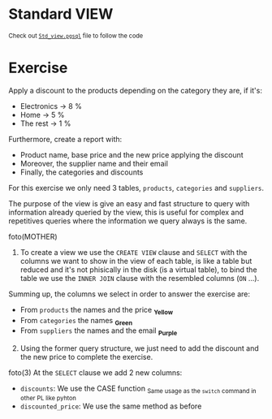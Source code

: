 # Standard VIEW

<sub> Check out [`Std_view.pgsql`](Std_view.pgsql) file to follow the code </sub>

# Exercise
Apply a discount to the products depending on the category they are, if it's:

- Electronics -> 8 %
- Home -> 5 %
- The rest -> 1 %

Furthermore, create a report with:

- Product name, base price and the new price applying the discount
- Moreover, the supplier name and their email
- Finally, the categories and discounts

For this exercise we only need 3 tables, `products`, `categories` and `suppliers`.

The purpose of the view is give an easy and fast structure to query with information already queried by the view, this is useful for complex and repetitives queries where the information we query always is the same.

foto(MOTHER)

1. To create a view we use the `CREATE VIEW` clause and `SELECT` with the columns we want to show in the view of each table, is like a table but reduced and it's not phisically in the disk (is a virtual table), to bind the table we use the `INNER JOIN` clause with the resembled columns (`ON` ...).

Summing up, the columns we select in order to answer the exercise are:

- From ``products`` the names and the price <sub> **Yellow** </sub>
- From ``categories`` the names <sub> **Green** </sub>
- From ``suppliers`` the names and the email <sub> **Purple** </sub>


2. Using the former query structure, we just need to add the discount and the new price to complete the exercise.

foto(3)
At the `SELECT` clause we add 2 new columns:
- `discounts`: We use the CASE function <sub> Same usage as the `switch` command in other PL like pyhton </sub>
- `discounted_price`: We use the same method as before 

